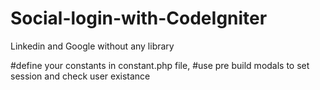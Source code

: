 # Social-login-with-CodeIgniter
Linkedin and Google without any library 

#define your constants in constant.php file,
#use pre build modals to set session and check user existance


